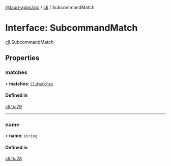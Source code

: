 [@tauri-apps/api](../index.md) / [cli](../modules/cli.md) / SubcommandMatch

# Interface: SubcommandMatch

[cli](../modules/cli.md).SubcommandMatch

## Properties

### matches

• **matches**: [`CliMatches`](cli.CliMatches.md)

#### Defined in

[cli.ts:29](https://github.com/tauri-apps/tauri/blob/5c0a8bf/tooling/api/src/cli.ts#L29)

___

### name

• **name**: `string`

#### Defined in

[cli.ts:28](https://github.com/tauri-apps/tauri/blob/5c0a8bf/tooling/api/src/cli.ts#L28)
